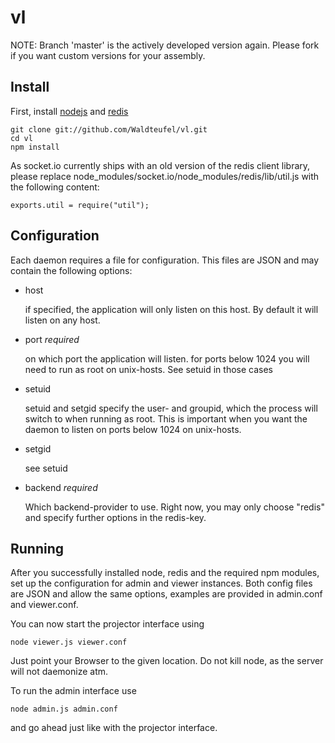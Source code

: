 vl
==

NOTE: Branch 'master' is the actively developed version again. Please fork if you want custom versions for your assembly.

Install
-------

First, install [nodejs](http://nodejs.org/) and [redis](http://redis.io/)

	git clone git://github.com/Waldteufel/vl.git
	cd vl
	npm install

As socket.io currently ships with an old version of the redis client library, please replace
node_modules/socket.io/node_modules/redis/lib/util.js with the following content:

	exports.util = require("util");

Configuration
-------------

Each daemon requires a file for configuration. This files are JSON and may contain the following options:

* host

  if specified, the application will only listen on this host. By default it will listen on any host.
* port *required*

  on which port the application will listen. for ports below 1024 you will need to run as root on unix-hosts. See setuid in those cases
* setuid

  setuid and setgid specify the user- and groupid, which the process will switch to when running as root. This is important when you want the daemon to listen on ports below 1024 on unix-hosts.
* setgid

  see setuid
* backend *required*

  Which backend-provider to use. Right now, you may only choose "redis" and specify further options in the redis-key.

Running
-------

After you successfully installed node, redis and the required npm modules, set up the configuration for admin and viewer
instances. Both config files are JSON and allow the same options, examples are provided in admin.conf and viewer.conf.

You can now start the projector interface using

	node viewer.js viewer.conf

Just point your Browser to the given location. Do not kill node, as the server will not daemonize atm.

To run the admin interface use

	node admin.js admin.conf

and go ahead just like with the projector interface.
